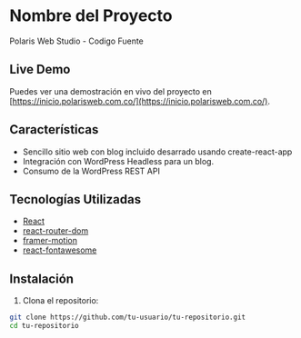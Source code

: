 # Nombre del Proyecto

Polaris Web Studio - Codigo Fuente

## Live Demo

Puedes ver una demostración en vivo del proyecto en [https://inicio.polarisweb.com.co/](https://inicio.polarisweb.com.co/).


## Características

- Sencillo sitio web con blog incluido desarrado usando create-react-app
- Integración con WordPress Headless para un blog.
- Consumo de la WordPress REST API

## Tecnologías Utilizadas

- [React](https://reactjs.org/)
- [react-router-dom](https://reactrouter.com/web/guides/quick-start)
- [framer-motion](https://www.framer.com/motion/)
- [react-fontawesome](https://github.com/FortAwesome/react-fontawesome)

## Instalación

1. Clona el repositorio:

```bash
git clone https://github.com/tu-usuario/tu-repositorio.git
cd tu-repositorio